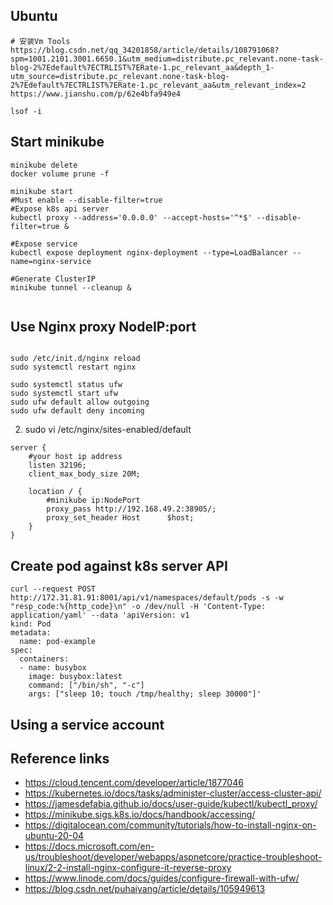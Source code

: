 ## Ubuntu
```
# 安装Vm Tools
https://blog.csdn.net/qq_34201858/article/details/108791068?spm=1001.2101.3001.6650.1&utm_medium=distribute.pc_relevant.none-task-blog-2%7Edefault%7ECTRLIST%7ERate-1.pc_relevant_aa&depth_1-utm_source=distribute.pc_relevant.none-task-blog-2%7Edefault%7ECTRLIST%7ERate-1.pc_relevant_aa&utm_relevant_index=2
https://www.jianshu.com/p/62e4bfa949e4

lsof -i
```


## Start minikube 
```
minikube delete
docker volume prune -f

minikube start
#Must enable --disable-filter=true
#Expose k8s api server
kubectl proxy --address='0.0.0.0' --accept-hosts='^*$' --disable-filter=true &

#Expose service
kubectl expose deployment nginx-deployment --type=LoadBalancer --name=nginx-service

#Generate ClusterIP
minikube tunnel --cleanup &


```

## Use Nginx proxy NodeIP:port
```

sudo /etc/init.d/nginx reload
sudo systemctl restart nginx

sudo systemctl status ufw
sudo systemctl start ufw
sudo ufw default allow outgoing
sudo ufw default deny incoming

```
2. sudo vi /etc/nginx/sites-enabled/default
```
server {
    #your host ip address
    listen 32196;
    client_max_body_size 20M;
      
    location / {
        #minikube ip:NodePort
        proxy_pass http://192.168.49.2:38905/;
        proxy_set_header Host      $host;
    }
}

```

## Create pod against k8s server API
```
curl --request POST http://172.31.81.91:8001/api/v1/namespaces/default/pods -s -w "resp_code:%{http_code}\n" -o /dev/null -H 'Content-Type: application/yaml' --data 'apiVersion: v1
kind: Pod
metadata:
  name: pod-example
spec:
  containers:
  - name: busybox
    image: busybox:latest
    command: ["/bin/sh", "-c"]
    args: ["sleep 10; touch /tmp/healthy; sleep 30000"]'
```

## Using a service account

## Reference links
- https://cloud.tencent.com/developer/article/1877046
- https://kubernetes.io/docs/tasks/administer-cluster/access-cluster-api/
- https://jamesdefabia.github.io/docs/user-guide/kubectl/kubectl_proxy/
- https://minikube.sigs.k8s.io/docs/handbook/accessing/
- https://digitalocean.com/community/tutorials/how-to-install-nginx-on-ubuntu-20-04
- https://docs.microsoft.com/en-us/troubleshoot/developer/webapps/aspnetcore/practice-troubleshoot-linux/2-2-install-nginx-configure-it-reverse-proxy
- https://www.linode.com/docs/guides/configure-firewall-with-ufw/
- https://blog.csdn.net/puhaiyang/article/details/105949613